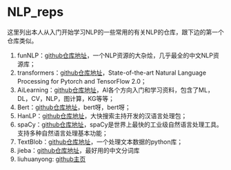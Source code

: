 # NLP_reps

这里列出本人从入门开始学习NLP的一些常用的有关NLP的仓库，跟下边的第一个仓库类似。
1. funNLP：[github仓库地址](https://github.com/fighting41love/funNLP)，一个NLP资源的大杂烩，几乎最全的中文NLP资源库；
2. transformers：[github仓库地址](https://github.com/huggingface/transformers)，State-of-the-art Natural Language Processing for Pytorch and TensorFlow 2.0；
3. AiLearning：[github仓库地址](https://github.com/apachecn/AiLearning)，AI各个方向入门和学习资料，包含了ML，DL，CV，NLP，图计算，KG等等；
4. Bert：[github仓库地址](https://github.com/google-research/bert)，bert呀，bert呀；
5. HanLP：[github仓库地址](https://github.com/hankcs/HanLP)，大快搜索主持开发的汉语言处理包；
6. spaCy：[github仓库地址](https://github.com/explosion/spaCy)，spaCy是世界上最快的工业级自然语言处理工具。 支持多种自然语言处理基本功能；
7. TextBlob：[github仓库地址](https://github.com/sloria/TextBlob)，一个处理文本数据的python库；
8. jieba：[github仓库地址](https://github.com/fxsjy/jieba)，最好用的中文分词库
9. liuhuanyong: [github主页](https://liuhuanyong.github.io/)
